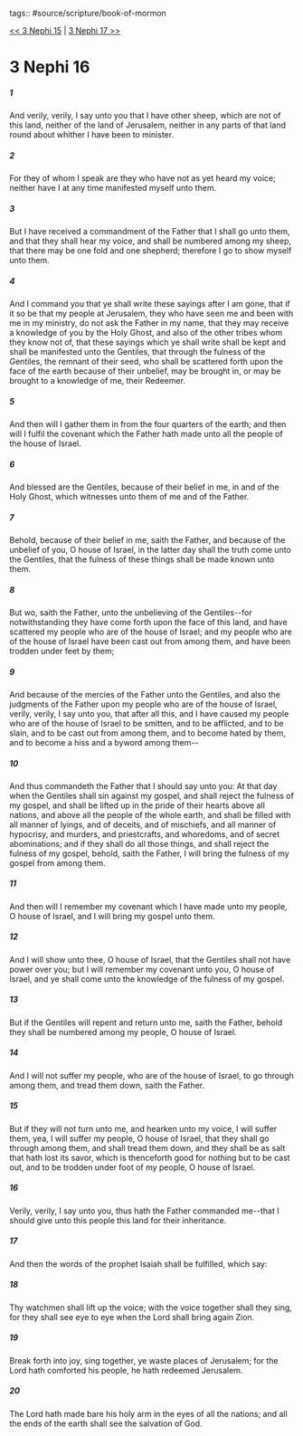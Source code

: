 tags:: #source/scripture/book-of-mormon

[<< 3 Nephi 15](book-of-mormon/11_3_Nephi/3_Nephi_15.md) | [3 Nephi 17 >>](book-of-mormon/11_3_Nephi/3_Nephi_17.md)

# 3 Nephi 16

##### 1

And verily, verily, I say unto you that I have other sheep, which are not of this land, neither of the land of Jerusalem, neither in any parts of that land round about whither I have been to minister.

##### 2

For they of whom I speak are they who have not as yet heard my voice; neither have I at any time manifested myself unto them.

##### 3

But I have received a commandment of the Father that I shall go unto them, and that they shall hear my voice, and shall be numbered among my sheep, that there may be one fold and one shepherd; therefore I go to show myself unto them.

##### 4

And I command you that ye shall write these sayings after I am gone, that if it so be that my people at Jerusalem, they who have seen me and been with me in my ministry, do not ask the Father in my name, that they may receive a knowledge of you by the Holy Ghost, and also of the other tribes whom they know not of, that these sayings which ye shall write shall be kept and shall be manifested unto the Gentiles, that through the fulness of the Gentiles, the remnant of their seed, who shall be scattered forth upon the face of the earth because of their unbelief, may be brought in, or may be brought to a knowledge of me, their Redeemer.

##### 5

And then will I gather them in from the four quarters of the earth; and then will I fulfil the covenant which the Father hath made unto all the people of the house of Israel.

##### 6

And blessed are the Gentiles, because of their belief in me, in and of the Holy Ghost, which witnesses unto them of me and of the Father.

##### 7

Behold, because of their belief in me, saith the Father, and because of the unbelief of you, O house of Israel, in the latter day shall the truth come unto the Gentiles, that the fulness of these things shall be made known unto them.

##### 8

But wo, saith the Father, unto the unbelieving of the Gentiles--for notwithstanding they have come forth upon the face of this land, and have scattered my people who are of the house of Israel; and my people who are of the house of Israel have been cast out from among them, and have been trodden under feet by them;

##### 9

And because of the mercies of the Father unto the Gentiles, and also the judgments of the Father upon my people who are of the house of Israel, verily, verily, I say unto you, that after all this, and I have caused my people who are of the house of Israel to be smitten, and to be afflicted, and to be slain, and to be cast out from among them, and to become hated by them, and to become a hiss and a byword among them--

##### 10

And thus commandeth the Father that I should say unto you: At that day when the Gentiles shall sin against my gospel, and shall reject the fulness of my gospel, and shall be lifted up in the pride of their hearts above all nations, and above all the people of the whole earth, and shall be filled with all manner of lyings, and of deceits, and of mischiefs, and all manner of hypocrisy, and murders, and priestcrafts, and whoredoms, and of secret abominations; and if they shall do all those things, and shall reject the fulness of my gospel, behold, saith the Father, I will bring the fulness of my gospel from among them.

##### 11

And then will I remember my covenant which I have made unto my people, O house of Israel, and I will bring my gospel unto them.

##### 12

And I will show unto thee, O house of Israel, that the Gentiles shall not have power over you; but I will remember my covenant unto you, O house of Israel, and ye shall come unto the knowledge of the fulness of my gospel.

##### 13

But if the Gentiles will repent and return unto me, saith the Father, behold they shall be numbered among my people, O house of Israel.

##### 14

And I will not suffer my people, who are of the house of Israel, to go through among them, and tread them down, saith the Father.

##### 15

But if they will not turn unto me, and hearken unto my voice, I will suffer them, yea, I will suffer my people, O house of Israel, that they shall go through among them, and shall tread them down, and they shall be as salt that hath lost its savor, which is thenceforth good for nothing but to be cast out, and to be trodden under foot of my people, O house of Israel.

##### 16

Verily, verily, I say unto you, thus hath the Father commanded me--that I should give unto this people this land for their inheritance.

##### 17

And then the words of the prophet Isaiah shall be fulfilled, which say:

##### 18

Thy watchmen shall lift up the voice; with the voice together shall they sing, for they shall see eye to eye when the Lord shall bring again Zion.

##### 19

Break forth into joy, sing together, ye waste places of Jerusalem; for the Lord hath comforted his people, he hath redeemed Jerusalem.

##### 20

The Lord hath made bare his holy arm in the eyes of all the nations; and all the ends of the earth shall see the salvation of God.
